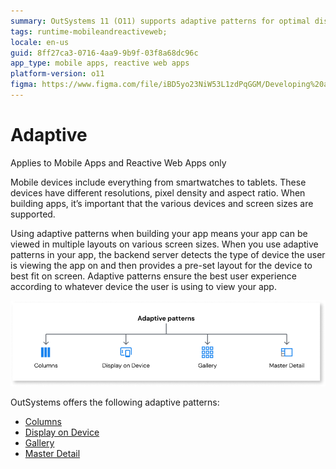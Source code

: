 ```yaml
---
summary: OutSystems 11 (O11) supports adaptive patterns for optimal display across various device types and screen sizes in mobile and reactive web apps.
tags: runtime-mobileandreactiveweb;  
locale: en-us
guid: 8ff27ca3-0716-4aa9-9b9f-03f8a68dc96c
app_type: mobile apps, reactive web apps
platform-version: o11
figma: https://www.figma.com/file/iBD5yo23NiW53L1zdPqGGM/Developing%20an%20Application?node-id=3467:27928
---
```


# Adaptive

<div class="info" markdown="1">

Applies to Mobile Apps and Reactive Web Apps only

</div>

Mobile devices include everything from smartwatches to tablets. These devices have different resolutions, pixel density and aspect ratio. When building apps, it’s important that the various devices and screen sizes are supported.

Using adaptive patterns when building your app means your app can be viewed in multiple layouts on various screen sizes. When you use adaptive patterns in your app, the backend server detects the type of device the user is viewing the app on and then provides a pre-set layout for the device to best fit on screen. Adaptive patterns ensure the best user experience according to whatever device the user is using to view your app. 

![Diagram illustrating how adaptive patterns work for different screen sizes and devices](images/adaptive-patterns-diag.png "Adaptive Patterns Diagram")

OutSystems offers the following adaptive patterns:

* [Columns](columns.md)
* [Display on Device](displayondevice.md)
* [Gallery](gallery.md) 
* [Master Detail](masterdetail.md)
